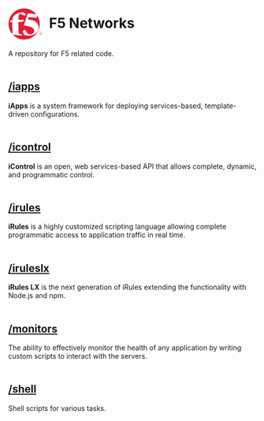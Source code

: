 # <img align="center" src="f5.png" height="64">&nbsp;&nbsp;F5 Networks

A repository for F5 related code.
<br><br>
## [/iapps](/iapps)
**iApps** is a system framework for deploying services-based, template-driven configurations.
<br><br>
## [/icontrol](/icontrol)
**iControl** is an open, web services-based API that allows complete, dynamic, and programmatic control.
<br><br>
## [/irules](/irules)
**iRules** is a highly customized scripting language allowing complete programmatic access to application traffic in real time.
<br><br>
## [/iruleslx](/iruleslx)
**iRules LX** is the next generation of iRules extending the functionality with Node.js and npm.
<br><br>
## [/monitors](/monitors)
The ability to effectively monitor the health of any application by writing custom scripts to interact with the servers.
<br><br>
## [/shell](/shell)
Shell scripts for various tasks.
